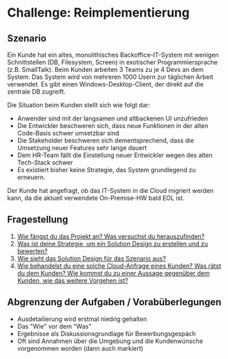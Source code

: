 # Challenge: Reimplementierung

## Szenario

Ein Kunde hat ein altes, monolithisches Backoffice-IT-System mit wenigen Schnittstellen (DB, Filesystem, Screen) in exotischer Programmiersprache (z.B. SmallTalk). Beim Kunden arbeiten 3 Teams zu je 4 Devs an dem System. Das System wird von mehreren 1000 Usern zur täglichen Arbeit verwendet. Es gibt einen Windows-Desktop-Client, der direkt auf die zentrale DB zugreift.

Die Situation beim Kunden stellt sich wie folgt dar:

* Anwender sind mit der langsamen und altbackenen UI unzufrieden
* Die Entwickler beschweren sich, dass neue Funktionen in der alten Code-Basis schwer umsetzbar sind
* Die Stakeholder beschweren sich dementsprechend, dass die Umsetzung neuer Features sehr lange dauert
* Dem HR-Team fällt die Einstellung neuer Entwickler wegen des alten Tech-Stack schwer
* Es existiert bisher keine Strategie, das System grundlegend zu erneuern.

Der Kunde hat angefragt, ob das IT-System in die Cloud migriert werden kann, da die aktuell verwendete On-Premise-HW bald EOL ist.


## Fragestellung

  1. [Wie fängst du das Projekt an? Was versuchst du herauszufinden?](booting_project_knowledge_acqusition.md)
  2. [Was ist deine Strategie, um ein Solution Design zu erstellen und zu bewerten?](strategy_towards_solutions.md)
  3. [Wie sieht das Solution Design für das Szenario aus?](solution_design_document.md)
  4. [Wie behandelst du eine solche Cloud-Anfrage eines Kunden? Was rätst du dem Kunden? Wie kommst du zu einer Aussage gegenüber dem Kunden, wie das weitere Vorgehen ist?](customer_reasoning_and_communication.md)

## Abgrenzung der Aufgaben / Vorabüberlegungen

* Ausdetailierung wird erstmal niedrig gehalten
* Das "Wie" vor dem "Was"
* Ergebnisse als Diskussionsgrundlage für Bewerbungsgespäch
* Oft sind Annahmen über die Umgebung und die Kundenwünsche vorgenommen worden (dann auch markiert)
